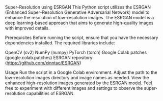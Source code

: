 Super-Resolution using ESRGAN
This Python script utilizes the ESRGAN (Enhanced Super-Resolution Generative Adversarial Network) model to enhance the resolution of low-resolution images. The ESRGAN model is a deep learning-based approach that aims to generate high-quality images with improved details.


Prerequisites
Before running the script, ensure that you have the necessary dependencies installed. The required libraries include:

OpenCV (cv2)
NumPy (numpy)
PyTorch (torch)
Google Colab patches (google.colab.patches)
ESRGAN repository (https://github.com/xinntao/ESRGAN)



Usage
Run the script in a Google Colab environment.
Adjust the path to the low-resolution images directory and image names as needed.
View the enhanced high-resolution images generated by the ESRGAN model.
Feel free to experiment with different images and settings to observe the super-resolution capabilities of ESRGAN.





